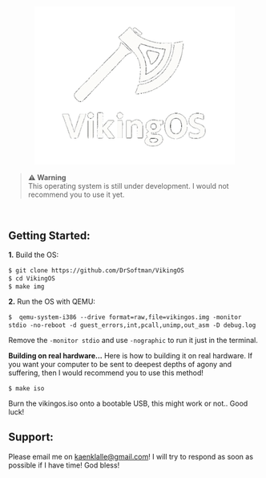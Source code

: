 
<p align="center">
<img src="assets/VikingOS_git_logo.png" width="400" />
</p>
  
> **⚠ Warning**<br> This operating system is still under development. I would not recommend you to use it yet. 

<br>

## Getting Started:

**1.** Build the OS:
```
$ git clone https://github.com/DrSoftman/VikingOS
$ cd VikingOS
$ make img
```

**2.** Run the OS with QEMU:
```
$  qemu-system-i386 --drive format=raw,file=vikingos.img -monitor stdio -no-reboot -d guest_errors,int,pcall,unimp,out_asm -D debug.log
```
Remove the ``-monitor stdio`` and use ``-nographic`` to run it just in the terminal.

**Building on real hardware...**
Here is how to building it on real hardware. If you want your computer to be sent to deepest depths of agony and suffering, then I would recommend you to use this method!
```
$ make iso
```
Burn the vikingos.iso onto a bootable USB, this might work or not.. Good luck!

## Support:
Please email me on kaenklalle@gmail.com!
I will try to respond as soon as possible if I have time! God bless!
